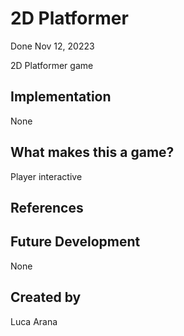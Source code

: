 # 2D Platformer
Done Nov 12, 20223

2D Platformer game

## Implementation
None

## What makes this a game?
Player interactive 

## References

## Future Development
None

## Created by
Luca Arana

